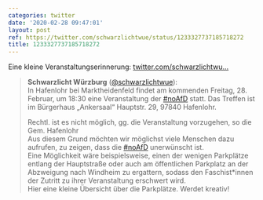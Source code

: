```yaml
---
categories: twitter
date: '2020-02-28 09:47:01'
layout: post
ref: https://twitter.com/schwarzlichtwue/status/1233327737185718272
title: 1233327737185718272
---
```

Eine kleine Veranstaltungserinnerung: [twitter.com/schwarzlichtwu…](https://twitter.com/schwarzlichtwue/status/1232349254376730624)
> <b>Schwarzlicht Würzburg</b> ([@schwarzlichtwue](https://twitter.com/schwarzlichtwue)):  
>In Hafenlohr bei Marktheidenfeld findet am kommenden Freitag, 28. Februar, um 18:30 eine Veranstaltung der [#noAfD](/t/noafd) statt. Das Treffen ist im Bürgerhaus „Ankersaal“ Hauptstr. 29, 97840 Hafenlohr.   
>  
>Rechtl. ist es nicht möglich, gg. die Veranstaltung vorzugehen, so die Gem. Hafenlohr  
>Aus diesem Grund möchten wir möglichst viele Menschen dazu aufrufen, zu zeigen, dass die [#noAfD](/t/noafd) unerwünscht ist.  
>Eine Möglichkeit wäre beispielsweise, einen der wenigen Parkplätze entlang der Hauptstraße oder auch am öffentlichen Parkplatz an der Abzweigung nach Windheim zu ergattern, sodass den Faschist\*innen der Zutritt zu ihrer Veranstaltung erschwert wird.  
>Hier eine kleine Übersicht über die Parkplätze. Werdet kreativ!   

